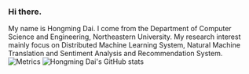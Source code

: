 ### Hi there.  
My name is Hongming Dai. I come from the Department of Computer Science and Engineering, Northeastern University. My research interest mainly focus on Distributed Machine Learning System, Natural Machine Translation and Sentiment Analysis and Recommendation System. 
![Metrics](https://metrics.lecoq.io/johncruyff14?template=classic&config.timezone=Asia%2FShanghai)
![Hongming Dai's GitHub stats](https://github-readme-stats.vercel.app/api?username=johncruyff14)
<!--
**johncruyff14/johncruyff14** is a ✨ _special_ ✨ repository because its `README.md` (this file) appears on your GitHub profile.

Here are some ideas to get you started:

- 🔭 I’m currently working on ...
- 🌱 I’m currently learning ...
- 👯 I’m looking to collaborate on ...
- 🤔 I’m looking for help with ...
- 💬 Ask me about ...
- 📫 How to reach me: ...
- 😄 Pronouns: ...
- ⚡ Fun fact: ...
-->
